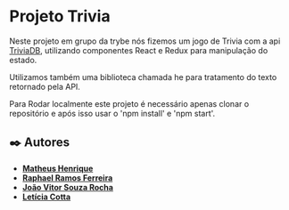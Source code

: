 # Projeto Trivia

Neste projeto em grupo da trybe nós fizemos um jogo de Trivia com a api [TriviaDB](https://opentdb.com/), utilizando componentes React e Redux para manipulação do estado.

Utilizamos também uma biblioteca chamada he para tratamento do texto retornado pela API.

Para Rodar localmente este projeto é necessário apenas clonar o repositório e após isso usar o 'npm install' e 'npm start'.

## ✒️ Autores

* **[Matheus Henrique](https://github.com/yMaatheus)**
* **[Raphael Ramos Ferreira](https://github.com/raphaelramos22)**
* **[João Vitor Souza Rocha](https://github.com/Jvitorsouza18)**
* **[Letícia Cotta](https://github.com/lcscotta)**